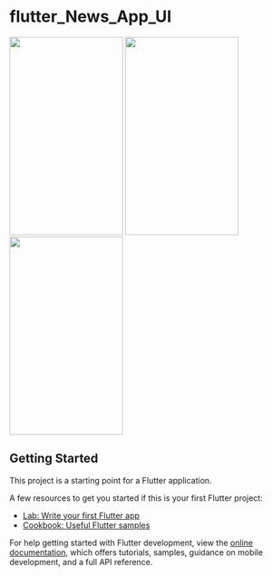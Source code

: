 # flutter_News_App_UI
<img src="https://github.com/user-attachments/assets/7285155e-5488-41c3-93b3-b48e7a84a269" width="200" height="350" />
<img src="https://github.com/user-attachments/assets/8764a425-ff44-4e91-aa20-e3da5867e8df" width="200" height="350" />
<img src="https://github.com/user-attachments/assets/2ae3c3f5-7b1b-4df6-9f75-c8742e64be9b" width="200" height="350" />


## Getting Started

This project is a starting point for a Flutter application.

A few resources to get you started if this is your first Flutter project:

- [Lab: Write your first Flutter app](https://docs.flutter.dev/get-started/codelab)
- [Cookbook: Useful Flutter samples](https://docs.flutter.dev/cookbook)

For help getting started with Flutter development, view the
[online documentation](https://docs.flutter.dev/), which offers tutorials,
samples, guidance on mobile development, and a full API reference.
